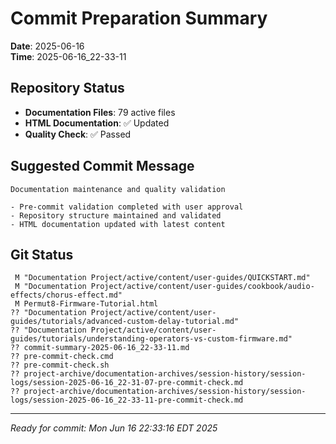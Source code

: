 # Commit Preparation Summary

**Date**: 2025-06-16  
**Time**: 2025-06-16_22-33-11  

## Repository Status
- **Documentation Files**: 79 active files
- **HTML Documentation**: ✅ Updated
- **Quality Check**: ✅ Passed

## Suggested Commit Message
```
Documentation maintenance and quality validation

- Pre-commit validation completed with user approval
- Repository structure maintained and validated
- HTML documentation updated with latest content
```

## Git Status
```
 M "Documentation Project/active/content/user-guides/QUICKSTART.md"
 M "Documentation Project/active/content/user-guides/cookbook/audio-effects/chorus-effect.md"
 M Permut8-Firmware-Tutorial.html
?? "Documentation Project/active/content/user-guides/tutorials/advanced-custom-delay-tutorial.md"
?? "Documentation Project/active/content/user-guides/tutorials/understanding-operators-vs-custom-firmware.md"
?? commit-summary-2025-06-16_22-33-11.md
?? pre-commit-check.cmd
?? pre-commit-check.sh
?? project-archive/documentation-archives/session-history/session-logs/session-2025-06-16_22-31-07-pre-commit-check.md
?? project-archive/documentation-archives/session-history/session-logs/session-2025-06-16_22-33-11-pre-commit-check.md
```

---
*Ready for commit: Mon Jun 16 22:33:16 EDT 2025*
